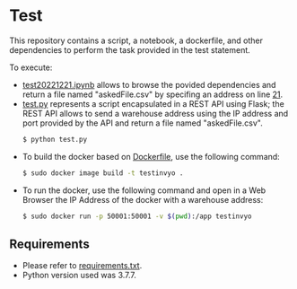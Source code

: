 # Test
This repository contains a script, a notebook, a dockerfile, and other dependencies to perform the task provided in the test statement.

To execute:
- [test20221221.ipynb](https://github.com/BerririAmal/invyo/blob/master/test20221221.ipynb) allows to browse the povided dependencies and return a file named "askedFile.csv" by specifing an address on line [21](https://github.com/BerririAmal/invyo/blob/master/test20221221.ipynb#L21).
- [test.py](https://github.com/BerririAmal/invyo/blob/master/test.py) represents a script encapsulated in a REST API using Flask; the REST API allows to send a warehouse address using the IP address and port provided by the API and return a file named "askedFile.csv".
    ```sh
    $ python test.py
    ```
- To build the docker based on [Dockerfile](https://github.com/BerririAmal/invyo/blob/master/Dockerfile), use the following command:
    ```sh
    $ sudo docker image build -t testinvyo .
    ```
- To run the docker, use the following command and open in a Web Browser the IP Address of the docker with a warehouse address:
    ```sh
    $ sudo docker run -p 50001:50001 -v $(pwd):/app testinvyo
    ```
    
## Requirements
- Please refer to [requirements.txt](https://github.com/BerririAmal/invyo/blob/master/requirements.txt).
- Python version used was 3.7.7.  